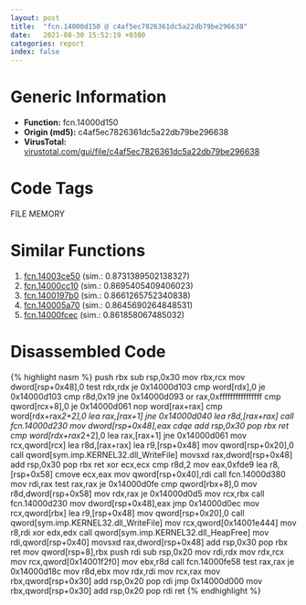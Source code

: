 ```yaml
---
layout: post
title:  "fcn.14000d150 @ c4af5ec7826361dc5a22db79be296638"
date:   2021-08-30 15:52:19 +0300
categories: report
index: false
---
```


# Generic Information
- **Function:** fcn.14000d150
- **Origin (md5):** c4af5ec7826361dc5a22db79be296638
- **VirusTotal:** [virustotal.com/gui/file/c4af5ec7826361dc5a22db79be296638][virustotal_ref]

# Code Tags
<span class="tag" id="FILE">FILE</span>
<span class="tag" id="MEMORY">MEMORY</span>


# Similar Functions

1. [fcn.14003ce50][similar_1_ref] (sim.: 0.8731389502138327)
2. [fcn.14000cc10][similar_2_ref] (sim.: 0.8695405409406023)
3. [fcn.1400197b0][similar_3_ref] (sim.: 0.8661265752340838)
4. [fcn.140005a70][similar_4_ref] (sim.: 0.8645690264848531)
5. [fcn.14000fcec][similar_5_ref] (sim.: 0.861858067485032)


# Disassembled Code

{% highlight nasm %}
push rbx
sub rsp,0x30
mov rbx,rcx
mov dword[rsp+0x48],0
test rdx,rdx
je 0x14000d103
cmp word[rdx],0
je 0x14000d103
cmp r8d,0x19
jne 0x14000d093
or rax,0xffffffffffffffff
cmp qword[rcx+8],0
je 0x14000d061
nop word[rax+rax]
cmp word[rdx+rax*2+2],0
lea rax,[rax+1]
jne 0x14000d040
lea r8d,[rax+rax]
call fcn.14000d230
mov dword[rsp+0x48],eax
cdqe 
add rsp,0x30
pop rbx
ret 
cmp word[rdx+rax*2+2],0
lea rax,[rax+1]
jne 0x14000d061
mov rcx,qword[rcx]
lea r8d,[rax+rax]
lea r9,[rsp+0x48]
mov qword[rsp+0x20],0
call qword[sym.imp.KERNEL32.dll_WriteFile]
movsxd rax,dword[rsp+0x48]
add rsp,0x30
pop rbx
ret 
xor ecx,ecx
cmp r8d,2
mov eax,0xfde9
lea r8,[rsp+0x58]
cmove ecx,eax
mov qword[rsp+0x40],rdi
call fcn.14000d380
mov rdi,rax
test rax,rax
je 0x14000d0fe
cmp qword[rbx+8],0
mov r8d,dword[rsp+0x58]
mov rdx,rax
je 0x14000d0d5
mov rcx,rbx
call fcn.14000d230
mov dword[rsp+0x48],eax
jmp 0x14000d0ec
mov rcx,qword[rbx]
lea r9,[rsp+0x48]
mov qword[rsp+0x20],0
call qword[sym.imp.KERNEL32.dll_WriteFile]
mov rcx,qword[0x14001e444]
mov r8,rdi
xor edx,edx
call qword[sym.imp.KERNEL32.dll_HeapFree]
mov rdi,qword[rsp+0x40]
movsxd rax,dword[rsp+0x48]
add rsp,0x30
pop rbx
ret 
mov qword[rsp+8],rbx
push rdi
sub rsp,0x20
mov rdi,rdx
mov rdx,rcx
mov rcx,qword[0x14001f2f0]
mov ebx,r8d
call fcn.14000fe58
test rax,rax
je 0x14000d18c
mov r8d,ebx
mov rdx,rdi
mov rcx,rax
mov rbx,qword[rsp+0x30]
add rsp,0x20
pop rdi
jmp 0x14000d000
mov rbx,qword[rsp+0x30]
add rsp,0x20
pop rdi
ret 
{% endhighlight %}


[similar_1_ref]: /report/fcn.14003ce50@a5e8b4820319974b4ce1027132e98e27
[similar_2_ref]: /report/fcn.14000cc10@c4af5ec7826361dc5a22db79be296638
[similar_3_ref]: /report/fcn.1400197b0@a5e8b4820319974b4ce1027132e98e27
[similar_4_ref]: /report/fcn.140005a70@72082bb1b08918279d6780845b69f5ff
[similar_5_ref]: /report/fcn.14000fcec@c4af5ec7826361dc5a22db79be296638
[virustotal_ref]: https://www.virustotal.com/gui/file/c4af5ec7826361dc5a22db79be296638